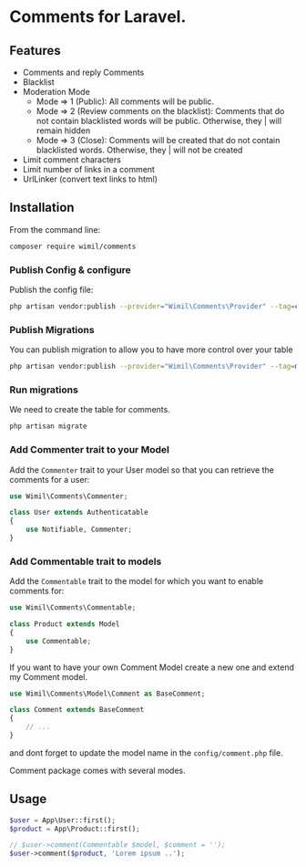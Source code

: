 # Comments for Laravel.


## Features

- Comments and reply Comments
- Blacklist
- Moderation Mode
    - Mode => 1 (Public): All comments will be public.
    - Mode => 2 (Review comments on the blacklist): Comments that do not contain blacklisted words will be public. Otherwise, they  | will remain hidden
    - Mode => 3 (Close): Comments will be created that do not contain blacklisted words. Otherwise, they | will not be created
- Limit comment characters
- Limit number of links in a comment
- UrlLinker (convert text links to html)


## Installation

From the command line:

```bash
composer require wimil/comments
```

### Publish Config & configure

Publish the config file:

```bash
php artisan vendor:publish --provider="Wimil\Comments\Provider" --tag=config
```

### Publish Migrations

You can publish migration to allow you to have more control over your table

```bash
php artisan vendor:publish --provider="Wimil\Comments\Provider" --tag=migrations
```

### Run migrations

We need to create the table for comments.

```bash
php artisan migrate
```

### Add Commenter trait to your Model

Add the `Commenter` trait to your User model so that you can retrieve the comments for a user:

```php
use Wimil\Comments\Commenter;

class User extends Authenticatable
{
    use Notifiable, Commenter;
}
```

### Add Commentable trait to models

Add the `Commentable` trait to the model for which you want to enable comments for:

```php
use Wimil\Comments\Commentable;

class Product extends Model
{
    use Commentable;
}
```

If you want to have your own Comment Model create a new one and extend my Comment model.

``` php
use Wimil\Comments\Model\Comment as BaseComment;

class Comment extends BaseComment
{
    // ...
}
```

and dont forget to update the model name in the `config/comment.php` file.

Comment package comes with several modes.


## Usage

``` php
$user = App\User::first();
$product = App\Product::first();

// $user->comment(Commentable $model, $comment = '');
$user->comment($product, 'Lorem ipsum ..');

```
